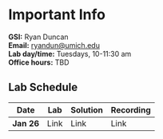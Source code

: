 # Important Info

**GSI:** Ryan Duncan\
**Email:** ryandun@umich.edu\
**Lab day/time:** Tuesdays, 10-11:30 am\
**Office hours:** TBD

## Lab Schedule

Date | Lab | Solution | Recording
--- | --- | --- | ---
**Jan 26** | Link | Link | Link
